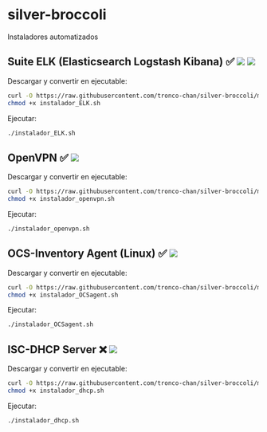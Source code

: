 # silver-broccoli

Instaladores automatizados

## Suite ELK (Elasticsearch Logstash Kibana) ✅ ![](https://progress-bar.dev/99/?title=Ubuntu) ![](https://progress-bar.dev/40/?title=Centos)

Descargar y convertir en ejecutable:

```bash
curl -O https://raw.githubusercontent.com/tronco-chan/silver-broccoli/main/instalador_ELK.sh
chmod +x instalador_ELK.sh
```
Ejecutar:

```sh
./instalador_ELK.sh
```


## OpenVPN ✅ ![](https://progress-bar.dev/99/)

Descargar y convertir en ejecutable:

```bash
curl -O https://raw.githubusercontent.com/tronco-chan/silver-broccoli/main/instalador_openvpn.sh
chmod +x instalador_openvpn.sh
```
Ejecutar:

```sh
./instalador_openvpn.sh
```


## OCS-Inventory Agent (Linux) ✅ ![](https://progress-bar.dev/100/)

Descargar y convertir en ejecutable:

```bash
curl -O https://raw.githubusercontent.com/tronco-chan/silver-broccoli/main/instalador_OCSagent.sh
chmod +x instalador_OCSagent.sh
```
Ejecutar:

```sh
./instalador_OCSagent.sh
```


## ISC-DHCP Server ❌ ![](https://progress-bar.dev/30/)

Descargar y convertir en ejecutable:

```bash
curl -O https://raw.githubusercontent.com/tronco-chan/silver-broccoli/main/instalador_dhcp.sh
chmod +x instalador_dhcp.sh
```
Ejecutar:

```sh
./instalador_dhcp.sh
```
